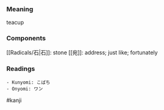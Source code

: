 ### Meaning

teacup

### Components

[[Radicals/石|石]]: stone [[宛]]: address; just like; fortunately

### Readings

```
- Kunyomi: こばち
- Onyomi: ワン
```

#kanji